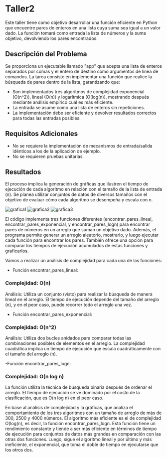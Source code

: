 # Taller2

Este taller tiene como objetivo desarrollar una función eficiente en Python que encuentre pares de enteros en una lista cuya suma sea igual a un valor dado. La función tomará como entrada la lista de números y la suma objetivo, devolviendo los pares encontrados.

## Descripción del Problema
Se proporciona un ejecutable llamado "app" que acepta una lista de enteros separados por comas y el entero de destino como argumentos de línea de comandos. La tarea consiste en implementar una función que realice la búsqueda de pares dentro de la lista, garantizando que:

- Son implementados tres algoritmos de complejidad exponencial (O(n^2)), lineal (O(n)) y logarítmica (O(log(n)), mostrando después mediante análisis empírico cuál es más eficiente.
- La entrada se asume como una lista de enteros sin repeticiones.
- La implementación debe ser eficiente y devolver resultados correctos para todas las entradas posibles.

## Requisitos Adicionales
- No se requiere la implementación de mecanismos de entrada/salida idénticos a los de la aplicación de ejemplo.
- No se requieren pruebas unitarias.

## Resultados
El proceso implica la generación de gráficas que ilustren el tiempo de ejecución de cada algoritmo en relación con el tamaño de la lista de entrada (n). Se planea utilizar conjuntos de datos de diversos tamaños con el objetivo de evaluar cómo cada algoritmo se desempeña y escala con n.

![grafica1](https://github.com/pittcam/Taller2/assets/140974091/573b7f06-94e9-4be2-aa59-45001f34baef)
![grafica2](https://github.com/pittcam/Taller2/assets/140974091/c0bd65c2-5f22-4163-8eef-53c9c95e49fd)
![grafica3](https://github.com/pittcam/Taller2/assets/140974091/6aa3fcb5-a048-4343-97cc-3284d71a2727)


El código implementa tres funciones diferentes (encontrar_pares_lineal, encontrar_pares_exponencial, y encontrar_pares_logn) para encontrar pares de números en un arreglo que suman un objetivo dado. Además, el programa permite generar un arreglo aleatorio, mostrarlo, y luego ejecutar cada función para encontrar los pares. También ofrece una opción para comparar los tiempos de ejecución acumulados de estas funciones y graficarlos.

Vamos a realizar un análisis de complejidad para cada una de las funciones:

- Función encontrar_pares_lineal:
### Complejidad: O(n)
Análisis: Utiliza un conjunto (visto) para realizar la búsqueda de manera lineal en el arreglo. El tiempo de ejecución depende del tamaño del arreglo (n), y en el peor caso, puede recorrer todo el arreglo una vez.

- Función encontrar_pares_exponencial:
### Complejidad: O(n^2)
Análisis: Utiliza dos bucles anidados para comparar todas las combinaciones posibles de elementos en el arreglo. La complejidad cuadrática implica un tiempo de ejecución que escala cuadráticamente con el tamaño del arreglo (n). 

-Función encontrar_pares_logn:
### Complejidad: O(n log n)
La función utiliza la técnica de búsqueda binaria después de ordenar el arreglo. El tiempo de ejecución se ve dominado por el costo de la clasificación, que es O(n log n) en el peor caso. 

En base al análisis de complejidad y la gráficas, que analiza el comportamiento de los tres algoritmos con un tamaño de arreglo de más de 300, 2500 y 4000 números. El algoritmo más eficiente es el de complejidad O(log(n), es decir, la función encontrar_pares_logn. Esta función tiene un rendimiento constante y tiende a ser más eficiente en términos de tiempo de ejecución para conjuntos de datos más grandes en comparación con las otras dos funciones. Luego, sigue el algoritmo lineal y por último y más ineficiente, el exponencial, que toma el doble de tiempo en ejecutarse que los otros dos.



